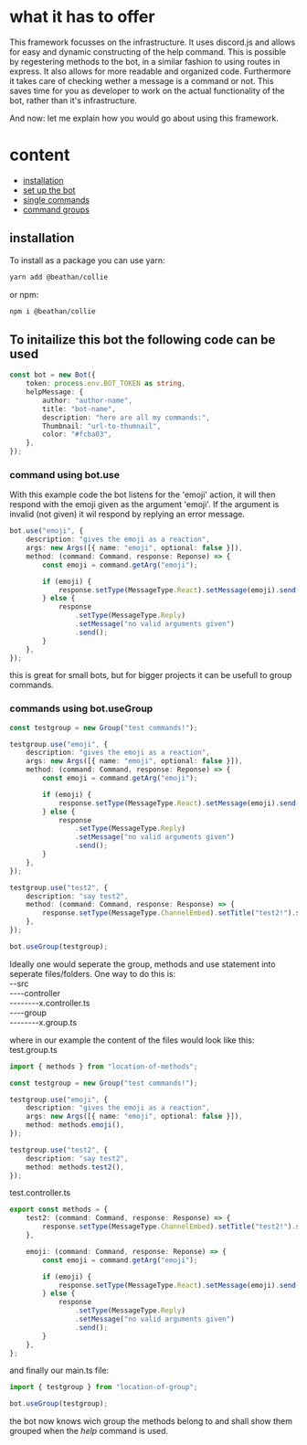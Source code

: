 <!-- @format -->

# what it has to offer

This framework focusses on the infrastructure. It uses discord.js and allows for easy and dynamic constructing of the help command.
This is possible by regestering methods to the bot, in a similar fashion to using routes in express. It also allows for more readable and organized code.
Furthermore it takes care of checking wether a message is a command or not. This saves time for you as developer to work on the actual functionality of the bot, rather than it's infrastructure.

And now: let me explain how you would go about using this framework.

# content

-   [installation](#installation)
-   [set up the bot](#to-initailize-this-bot-the-following-code-can-be-used)
-   [single commands](#command-using-botuse)
-   [command groups](#command-using-botuse)

## installation

To install as a package you can use yarn:

```bash
yarn add @beathan/collie
```

or npm:

```bash
npm i @beathan/collie
```

## To initailize this bot the following code can be used

```ts
const bot = new Bot({
    token: process.env.BOT_TOKEN as string,
    helpMessage: {
        author: "author-name",
        title: "bot-name",
        description: "here are all my commands:",
        Thumbnail: "url-to-thumnail",
        color: "#fcba03",
    },
});
```

### command using bot.use

With this example code the bot listens for the 'emoji' action, it will then respond with the emoji given as the argument 'emoji'.
If the argument is invalid (not given) it wil respond by replying an error message.

```ts
bot.use("emoji", {
    description: "gives the emoji as a reaction",
    args: new Args([{ name: "emoji", optional: false }]),
    method: (command: Command, response: Reponse) => {
        const emoji = command.getArg("emoji");

        if (emoji) {
            response.setType(MessageType.React).setMessage(emoji).send();
        } else {
            response
                .setType(MessageType.Reply)
                .setMessage("no valid arguments given")
                .send();
        }
    },
});
```

this is great for small bots, but for bigger projects it can be usefull to group commands.

### commands using bot.useGroup

```ts
const testgroup = new Group("test commands!");

testgroup.use("emoji", {
    description: "gives the emoji as a reaction",
    args: new Args([{ name: "emoji", optional: false }]),
    method: (command: Command, response: Reponse) => {
        const emoji = command.getArg("emoji");

        if (emoji) {
            response.setType(MessageType.React).setMessage(emoji).send();
        } else {
            response
                .setType(MessageType.Reply)
                .setMessage("no valid arguments given")
                .send();
        }
    },
});

testgroup.use("test2", {
    description: "say test2",
    method: (command: Command, response: Response) => {
        response.setType(MessageType.ChannelEmbed).setTitle("test2!").send();
    },
});

bot.useGroup(testgroup);
```

Ideally one would seperate the group, methods and use statement into seperate files/folders. One way to do this is:  
--src  
----controller  
--------x.controller.ts  
----group  
--------x.group.ts

where in our example the content of the files would look like this:  
test.group.ts

```ts
import { methods } from "location-of-methods";

const testgroup = new Group("test commands!");

testgroup.use("emoji", {
    description: "gives the emoji as a reaction",
    args: new Args([{ name: "emoji", optional: false }]),
    method: methods.emoji(),
});

testgroup.use("test2", {
    description: "say test2",
    method: methods.test2(),
});
```

test.controller.ts

```ts
export const methods = {
    test2: (command: Command, response: Response) => {
        response.setType(MessageType.ChannelEmbed).setTitle("test2!").send();
    },

    emoji: (command: Command, response: Reponse) => {
        const emoji = command.getArg("emoji");

        if (emoji) {
            response.setType(MessageType.React).setMessage(emoji).send();
        } else {
            response
                .setType(MessageType.Reply)
                .setMessage("no valid arguments given")
                .send();
        }
    },
};
```

and finally our main.ts file:

```ts
import { testgroup } from "location-of-group";

bot.useGroup(testgroup);
```

the bot now knows wich group the methods belong to and shall show them grouped when the _help_ command is used.
